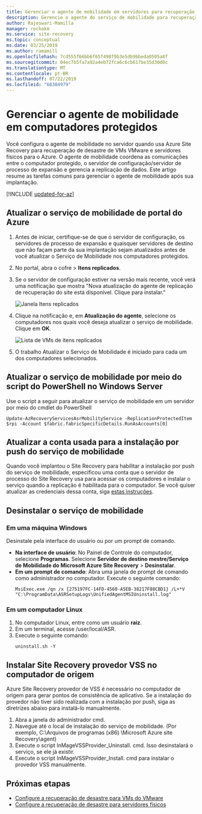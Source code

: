 ```yaml
---
title: Gerenciar o agente de mobilidade em servidores para recuperação de desastre de VMs VMware e servidores físicos com Azure Site Recovery | Microsoft Docs
description: Gerencie o agente do serviço de mobilidade para recuperação de desastre de VMs VMware e servidores físicos no Azure usando o serviço Azure Site Recovery.
author: Rajeswari-Mamilla
manager: rochakm
ms.service: site-recovery
ms.topic: conceptual
ms.date: 03/25/2019
ms.author: ramamill
ms.openlocfilehash: 7cd555f66bb6f65f498f9b3e5db9bbeda0505a8f
ms.sourcegitcommit: 04ec7b5fa7a92a4eb72fca6c6cb617be35d30d0c
ms.translationtype: MT
ms.contentlocale: pt-BR
ms.lasthandoff: 07/22/2019
ms.locfileid: "68384979"
---
```

# <a name="manage-mobility-agent-on-protected-machines"></a>Gerenciar o agente de mobilidade em computadores protegidos

Você configura o agente de mobilidade no servidor quando usa Azure Site Recovery para recuperação de desastre de VMs VMware e servidores físicos para o Azure. O agente de mobilidade coordena as comunicações entre o computador protegido, o servidor de configuração/servidor de processo de expansão e gerencia a replicação de dados. Este artigo resume as tarefas comuns para gerenciar o agente de mobilidade após sua implantação.


[!INCLUDE [updated-for-az](../../includes/updated-for-az.md)]

## <a name="update-mobility-service-from-azure-portal"></a>Atualizar o serviço de mobilidade de portal do Azure

1. Antes de iniciar, certifique-se de que o servidor de configuração, os servidores de processo de expansão e quaisquer servidores de destino que não façam parte da sua implantação sejam atualizados antes de você atualizar o Serviço de Mobilidade nos computadores protegidos.
2. No portal, abra o cofre > **Itens replicados**.
3. Se o servidor de configuração estiver na versão mais recente, você verá uma notificação que mostra "Nova atualização do agente de replicação de recuperação do site está disponível. Clique para instalar."

     ![Janela Itens replicados](./media/vmware-azure-install-mobility-service/replicated-item-notif.png)

4. Clique na notificação e, em **Atualização do agente**, selecione os computadores nos quais você deseja atualizar o serviço de mobilidade. Clique em **OK**.

     ![Lista de VMs de itens replicados](./media/vmware-azure-install-mobility-service/update-okpng.png)

5. O trabalho Atualizar o Serviço de Mobilidade é iniciado para cada um dos computadores selecionados.

## <a name="update-mobility-service-through-powershell-script-on-windows-server"></a>Atualizar o serviço de mobilidade por meio do script do PowerShell no Windows Server

Use o script a seguir para atualizar o serviço de mobilidade em um servidor por meio do cmdlet do PowerShell

```azurepowershell
Update-AzRecoveryServicesAsrMobilityService -ReplicationProtectedItem $rpi -Account $fabric.fabricSpecificDetails.RunAsAccounts[0]
```

## <a name="update-account-used-for-push-installation-of-mobility-service"></a>Atualizar a conta usada para a instalação por push do serviço de mobilidade

Quando você implantou o Site Recovery para habilitar a instalação por push do serviço de mobilidade, especificou uma conta que o servidor de processo do Site Recovery usa para acessar os computadores e instalar o serviço quando a replicação é habilitada para o computador. Se você quiser atualizar as credenciais dessa conta, siga [estas instruções](vmware-azure-manage-configuration-server.md#modify-credentials-for-mobility-service-installation).

## <a name="uninstall-mobility-service"></a>Desinstalar o serviço de mobilidade

### <a name="on-a-windows-machine"></a>Em uma máquina Windows

Desinstale pela interface do usuário ou por um prompt de comando.

- **Na interface de usuário**: No Painel de Controle do computador, selecione **Programas**. Selecione **Servidor de destino mestre/Serviço de Mobilidade do Microsoft Azure Site Recovery** > **Desinstalar**.
- **Em um prompt de comando**: Abra uma janela de prompt de comando como administrador no computador. Execute o seguinte comando: 
    ```
    MsiExec.exe /qn /x {275197FC-14FD-4560-A5EB-38217F80CBD1} /L+*V "C:\ProgramData\ASRSetupLogs\UnifiedAgentMSIUninstall.log"
    ```

### <a name="on-a-linux-machine"></a>Em um computador Linux
1. No computador Linux, entre como um usuário **raiz**.
2. Em um terminal, acesse /user/local/ASR.
3. Execute o seguinte comando:
    ```
    uninstall.sh -Y
   ```
   
## <a name="install-site-recovery-vss-provider-on-source-machine"></a>Instalar Site Recovery provedor VSS no computador de origem

Azure Site Recovery provedor de VSS é necessário no computador de origem para gerar pontos de consistência de aplicativo. Se a instalação do provedor não tiver sido realizada com a instalação por push, siga as diretrizes abaixo para instalá-lo manualmente.

1. Abra a janela do administrador cmd.
2. Navegue até o local de instalação do serviço de mobilidade. (Por exemplo, C:\Arquivos de programas (x86) \Microsoft Azure site Recovery\agent)
3. Execute o script InMageVSSProvider_Uninstall. cmd. Isso desinstalará o serviço, se ele já existir.
4. Execute o script InMageVSSProvider_Install. cmd para instalar o provedor VSS manualmente.

## <a name="next-steps"></a>Próximas etapas

- [Configure a recuperação de desastre para VMs do VMware](vmware-azure-tutorial.md)
- [Configure a recuperação de desastre para servidores físicos](physical-azure-disaster-recovery.md)
